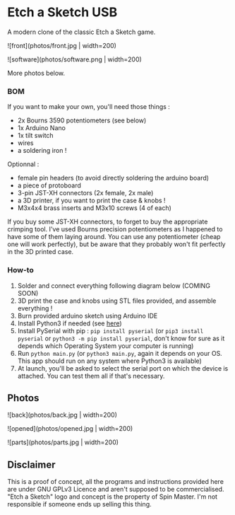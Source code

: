 # Etch a Sketch USB

A modern clone of the classic Etch a Sketch game.

![front](photos/front.jpg | width=200)

![software](photos/software.png | width=200)

More photos below.

### BOM

If you want to make your own, you'll need those things :

- 2x Bourns 3590 potentiometers (see below)
- 1x Arduino Nano
- 1x tilt switch
- wires
- a soldering iron !

Optionnal : 

- female pin headers (to avoid directly soldering the arduino board)
- a piece of protoboard
- 3-pin JST-XH connectors (2x female, 2x male)
- a 3D printer, if you want to print the case & knobs !
- M3x4x4 brass inserts and M3x10 screws (4 of each)

If you buy some JST-XH connectors, to forget to buy the appropriate crimping tool.
I've used Bourns precision potentiometers as I happened to have some of them laying around. You can use any potentiometer (cheap one will work perfectly), but be aware that they probably won't fit perfectly in the 3D printed case.

### How-to

1. Solder and connect everything following diagram below (COMING SOON)
2. 3D print the case and knobs using STL files provided, and assemble everything !
2. Burn provided arduino sketch using Arduino IDE
3. Install Python3 if needed (see [here](https://www.python.org/downloads/))
4. Install PySerial with pip : `pip install pyserial` (or `pip3 install pyserial` or `python3 -m pip install pyserial`, don't know for sure as it depends which Operating System your computer is running)
5. Run `python main.py` (or `python3 main.py`, again it depends on your OS. This app should run on any system where Python3 is available)
6. At launch, you'll be asked to select the serial port on which the device is attached. You can test them all if that's necessary.

## Photos

![back](photos/back.jpg | width=200)

![opened](photos/opened.jpg | width=200)

![parts](photos/parts.jpg | width=200)

## Disclaimer

This is a proof of concept, all the programs and instructions provided here are under GNU GPLv3 Licence and aren't supposed to be commercialised. "Etch a Sketch" logo and concept is the property of Spin Master. I'm not responsible if someone ends up selling this thing.